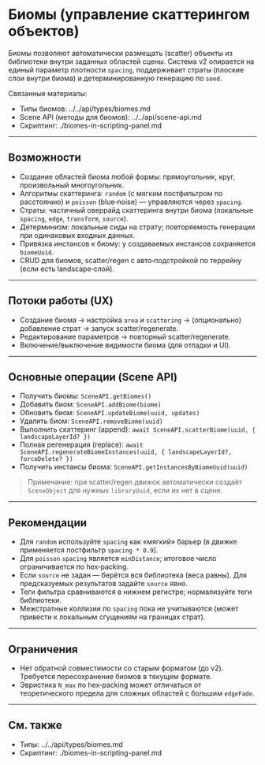 # Биомы (управление скаттерингом объектов)

Биомы позволяют автоматически размещать (scatter) объекты из библиотеки внутри заданных областей сцены. Система v2 опирается на единый параметр плотности `spacing`, поддерживает страты (плоские слои внутри биома) и детерминированную генерацию по `seed`.

Связанные материалы:
- Типы биомов: ../../api/types/biomes.md
- Scene API (методы для биомов): ../../api/scene-api.md
- Скриптинг: ./biomes-in-scripting-panel.md

---

## Возможности

- Создание областей биома любой формы: прямоугольник, круг, произвольный многоугольник.
- Алгоритмы скаттеринга: `random` (с мягким постфильтром по расстоянию) и `poisson` (blue‑noise) — управляются через `spacing`.
- Страты: частичный оверрайд скаттеринга внутри биома (локальные `spacing`, `edge`, `transform`, `source`).
- Детерминизм: локальные сиды на страту; повторяемость генерации при одинаковых входных данных.
- Привязка инстансов к биому: у создаваемых инстансов сохраняется `biomeUuid`.
- CRUD для биомов, scatter/regen с авто‑подстройкой по террейну (если есть landscape‑слой).

---

## Потоки работы (UX)

- Создание биома → настройка `area` и `scattering` → (опционально) добавление страт → запуск scatter/regenerate.
- Редактирование параметров → повторный scatter/regenerate.
- Включение/выключение видимости биома (для отладки и UI).

---

## Основные операции (Scene API)

- Получить биомы: `SceneAPI.getBiomes()`
- Добавить биом: `SceneAPI.addBiome(biome)`
- Обновить биом: `SceneAPI.updateBiome(uuid, updates)`
- Удалить биом: `SceneAPI.removeBiome(uuid)`
- Выполнить скаттеринг (append): `await SceneAPI.scatterBiome(uuid, { landscapeLayerId? })`
- Полная регенерация (replace): `await SceneAPI.regenerateBiomeInstances(uuid, { landscapeLayerId?, forceDelete? })`
- Получить инстансы биома: `SceneAPI.getInstancesByBiomeUuid(uuid)`

> Примечание: при scatter/regen движок автоматически создаёт `SceneObject` для нужных `libraryUuid`, если их нет в сцене.

---

## Рекомендации

- Для `random` используйте `spacing` как «мягкий» барьер (в движке применяется постфильтр `spacing * 0.9`).
- Для `poisson` `spacing` является `minDistance`; итоговое число ограничивается по hex‑packing.
- Если `source` не задан — берётся вся библиотека (веса равны). Для предсказуемых результатов задайте `source` явно.
- Теги фильтра сравниваются в нижнем регистре; нормализуйте теги библиотеки.
- Межстратные коллизии по `spacing` пока не учитываются (может привести к локальным сгущениям на границах страт).

---

## Ограничения

- Нет обратной совместимости со старым форматом (до v2). Требуется пересохранение биомов в текущем формате.
- Эвристика `N_max` по hex‑packing может отличаться от теоретического предела для сложных областей с большим `edgeFade`.

---

## См. также

- Типы: ../../api/types/biomes.md
- Скриптинг: ./biomes-in-scripting-panel.md
